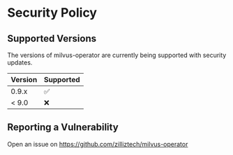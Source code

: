 # Security Policy

## Supported Versions

The versions of milvus-operator are
currently being supported with security updates.

| Version | Supported          |
| ------- | ------------------ |
| 0.9.x   | :white_check_mark: |
| < 9.0   | :x:                |

## Reporting a Vulnerability

Open an issue on https://github.com/zilliztech/milvus-operator

